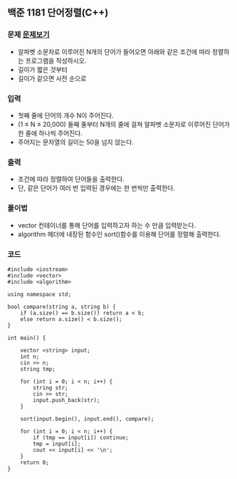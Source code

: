 ## 백준 1181 단어정렬(C++)

### 문제 [문제보기](https://www.acmicpc.net/problem/1181)
 - 알파벳 소문자로 이루어진 N개의 단어가 들어오면 아래와 같은 조건에 따라 정렬하는 프로그램을 작성하시오.
 - 길이가 짧은 것부터
 - 길이가 같으면 사전 순으로

### 입력
 - 첫째 줄에 단어의 개수 N이 주어진다. 
 - (1 ≤ N ≤ 20,000) 둘째 줄부터 N개의 줄에 걸쳐 알파벳 소문자로 이루어진 단어가 한 줄에 하나씩 주어진다. 
 - 주어지는 문자열의 길이는 50을 넘지 않는다.

### 출력
 - 조건에 따라 정렬하여 단어들을 출력한다. 
 - 단, 같은 단어가 여러 번 입력된 경우에는 한 번씩만 출력한다.

### 풀이법
 - vector 컨테이너를 통해 단어를 입력하고자 하는 수 만큼 입력받는다.
 - algorithm 헤더에 내장된 함수인 sort()함수를 이용해 단어를 정렬해 출력한다.


### 코드
```
#include <iostream>
#include <vector>
#include <algorithm>

using namespace std;

bool compare(string a, string b) {
    if (a.size() == b.size()) return a < b;
    else return a.size() < b.size();
}

int main() {

    vector <string> input;
    int n;
    cin >> n;
    string tmp;

    for (int i = 0; i < n; i++) {
        string str;
        cin >> str;
        input.push_back(str);
    }

    sort(input.begin(), input.end(), compare);

    for (int i = 0; i < n; i++) {
        if (tmp == input[i]) continue;
        tmp = input[i];
        cout << input[i] << '\n';
    }
    return 0;
}
```
